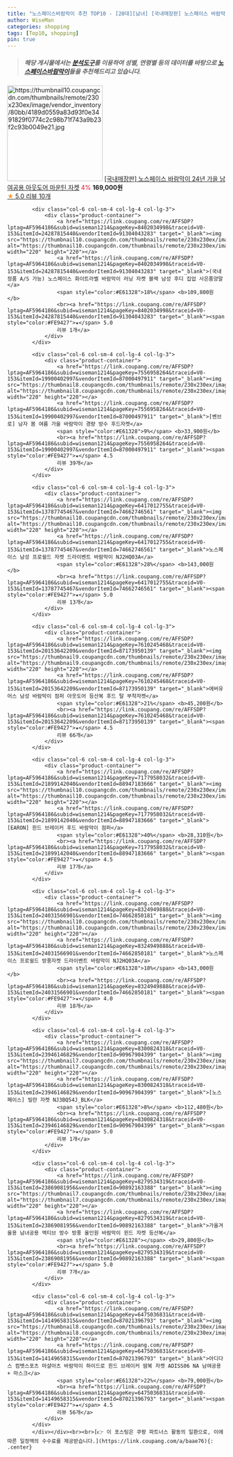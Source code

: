 ```yaml
---
title: "노스페이스바람막이 추천 TOP10 - [20대][남녀] [국내매장판] 노스페이스 바람막이 24년 가을 남여공용 아웃도어 마운틴 자켓"
author: WiseMan
categories: shopping
tags: [Top10, shopping]
pin: true
---
```


> ##### 해당 게시물에서는 [**분석도구**](https://itemscout.io/)를 이용하여 **성별**, **연령별** 등의 데이터를 바탕으로 [**노스페이스바람막이**](https://link.coupang.com/a/baae76)들을 추천해드리고 있습니다.
<div class="container"><div class="row">
            <div class="col-6 col-sm-4 col-lg-4 col-lg-3">
                <div class="product-container">
                    <a href="https://link.coupang.com/re/AFFSDP?lptag=AF5964186&subid=wiseman1214&pageKey=8336394157&traceid=V0-153&itemId=24071582738&vendorItemId=91091288054" target="_blank"><img src="https://thumbnail10.coupangcdn.com/thumbnails/remote/230x230ex/image/vendor_inventory/80bb/4189d0559a83d93f0e3491829f0774c2c98b71f743a9b23f2c93b0049e21.jpg" alt="https://thumbnail10.coupangcdn.com/thumbnails/remote/230x230ex/image/vendor_inventory/80bb/4189d0559a83d93f0e3491829f0774c2c98b71f743a9b23f2c93b0049e21.jpg" width="220" height="220"></a>
                    <a href="https://link.coupang.com/re/AFFSDP?lptag=AF5964186&subid=wiseman1214&pageKey=8336394157&traceid=V0-153&itemId=24071582738&vendorItemId=91091288054" target="_blank">[국내매장판] 노스페이스 바람막이 24년 가을 남여공용 아웃도어 마운틴 자켓</a>
                    <span style="color:#E61328">4%</span> <b>169,000원</b>
                    <br><a href="https://link.coupang.com/re/AFFSDP?lptag=AF5964186&subid=wiseman1214&pageKey=8336394157&traceid=V0-153&itemId=24071582738&vendorItemId=91091288054" target="_blank"><span style="color:#FE9427">★</span> 5.0
                    리뷰 10개</a>
                </div>
            </div>
            
            <div class="col-6 col-sm-4 col-lg-4 col-lg-3">
                <div class="product-container">
                    <a href="https://link.coupang.com/re/AFFSDP?lptag=AF5964186&subid=wiseman1214&pageKey=8402034998&traceid=V0-153&itemId=24287815440&vendorItemId=91304043283" target="_blank"><img src="https://thumbnail10.coupangcdn.com/thumbnails/remote/230x230ex/image/vendor_inventory/cfe8/88175f95585685304af75803dda1bbe7365ac2412602090259caeeedd41a.jpg" alt="https://thumbnail10.coupangcdn.com/thumbnails/remote/230x230ex/image/vendor_inventory/cfe8/88175f95585685304af75803dda1bbe7365ac2412602090259caeeedd41a.jpg" width="220" height="220"></a>
                    <a href="https://link.coupang.com/re/AFFSDP?lptag=AF5964186&subid=wiseman1214&pageKey=8402034998&traceid=V0-153&itemId=24287815440&vendorItemId=91304043283" target="_blank">(국내정품 A/S 가능) 노스페이스 화이트라벨 바람막이 러닝 자켓 블랙 남성 후디 집업 사은품양말</a>
                    <span style="color:#E61328">18%</span> <b>109,800원</b>
                    <br><a href="https://link.coupang.com/re/AFFSDP?lptag=AF5964186&subid=wiseman1214&pageKey=8402034998&traceid=V0-153&itemId=24287815440&vendorItemId=91304043283" target="_blank"><span style="color:#FE9427">★</span> 5.0
                    리뷰 1개</a>
                </div>
            </div>
            
            <div class="col-6 col-sm-4 col-lg-4 col-lg-3">
                <div class="product-container">
                    <a href="https://link.coupang.com/re/AFFSDP?lptag=AF5964186&subid=wiseman1214&pageKey=7556958264&traceid=V0-153&itemId=19900402997&vendorItemId=87000497911" target="_blank"><img src="https://thumbnail8.coupangcdn.com/thumbnails/remote/230x230ex/image/vendor_inventory/53f3/2d3fbf21adbab9fc87719831d5f7226f0465b7cd7046488e350c32857a36.jpg" alt="https://thumbnail8.coupangcdn.com/thumbnails/remote/230x230ex/image/vendor_inventory/53f3/2d3fbf21adbab9fc87719831d5f7226f0465b7cd7046488e350c32857a36.jpg" width="220" height="220"></a>
                    <a href="https://link.coupang.com/re/AFFSDP?lptag=AF5964186&subid=wiseman1214&pageKey=7556958264&traceid=V0-153&itemId=19900402997&vendorItemId=87000497911" target="_blank">[벤브로] 남자 봄 여름 가을 바람막이 경량 방수 후드자켓</a>
                    <span style="color:#E61328">9%</span> <b>33,900원</b>
                    <br><a href="https://link.coupang.com/re/AFFSDP?lptag=AF5964186&subid=wiseman1214&pageKey=7556958264&traceid=V0-153&itemId=19900402997&vendorItemId=87000497911" target="_blank"><span style="color:#FE9427">★</span> 4.5
                    리뷰 39개</a>
                </div>
            </div>
            
            <div class="col-6 col-sm-4 col-lg-4 col-lg-3">
                <div class="product-container">
                    <a href="https://link.coupang.com/re/AFFSDP?lptag=AF5964186&subid=wiseman1214&pageKey=6417012755&traceid=V0-153&itemId=13787745467&vendorItemId=74662746561" target="_blank"><img src="https://thumbnail10.coupangcdn.com/thumbnails/remote/230x230ex/image/vendor_inventory/01be/07b1f047c76232f37ccdcd62b2cb962e74f3289118e540b719c7f65e3dcd.jpg" alt="https://thumbnail10.coupangcdn.com/thumbnails/remote/230x230ex/image/vendor_inventory/01be/07b1f047c76232f37ccdcd62b2cb962e74f3289118e540b719c7f65e3dcd.jpg" width="220" height="220"></a>
                    <a href="https://link.coupang.com/re/AFFSDP?lptag=AF5964186&subid=wiseman1214&pageKey=6417012755&traceid=V0-153&itemId=13787745467&vendorItemId=74662746561" target="_blank">노스페이스 남성 프로쉴드 자켓 드라이벤트 바람막이 NJ2HQ03A</a>
                    <span style="color:#E61328">28%</span> <b>143,000원</b>
                    <br><a href="https://link.coupang.com/re/AFFSDP?lptag=AF5964186&subid=wiseman1214&pageKey=6417012755&traceid=V0-153&itemId=13787745467&vendorItemId=74662746561" target="_blank"><span style="color:#FE9427">★</span> 5.0
                    리뷰 13개</a>
                </div>
            </div>
            
            <div class="col-6 col-sm-4 col-lg-4 col-lg-3">
                <div class="product-container">
                    <a href="https://link.coupang.com/re/AFFSDP?lptag=AF5964186&subid=wiseman1214&pageKey=7610245468&traceid=V0-153&itemId=20153642209&vendorItemId=87173950139" target="_blank"><img src="https://thumbnail9.coupangcdn.com/thumbnails/remote/230x230ex/image/vendor_inventory/07b8/5dc96053c6503dc0cda43ba911bc305502a93d32d5dd236783f93960d6e8.JPG" alt="https://thumbnail9.coupangcdn.com/thumbnails/remote/230x230ex/image/vendor_inventory/07b8/5dc96053c6503dc0cda43ba911bc305502a93d32d5dd236783f93960d6e8.JPG" width="220" height="220"></a>
                    <a href="https://link.coupang.com/re/AFFSDP?lptag=AF5964186&subid=wiseman1214&pageKey=7610245468&traceid=V0-153&itemId=20153642209&vendorItemId=87173950139" target="_blank">에버유어스 남성 바람막이 점퍼 아웃도어 등산복 후드 탈 부착자켓</a>
                    <span style="color:#E61328">21%</span> <b>45,200원</b>
                    <br><a href="https://link.coupang.com/re/AFFSDP?lptag=AF5964186&subid=wiseman1214&pageKey=7610245468&traceid=V0-153&itemId=20153642209&vendorItemId=87173950139" target="_blank"><span style="color:#FE9427">★</span> 4.5
                    리뷰 66개</a>
                </div>
            </div>
            
            <div class="col-6 col-sm-4 col-lg-4 col-lg-3">
                <div class="product-container">
                    <a href="https://link.coupang.com/re/AFFSDP?lptag=AF5964186&subid=wiseman1214&pageKey=7177958032&traceid=V0-153&itemId=21899142040&vendorItemId=88947183666" target="_blank"><img src="https://thumbnail10.coupangcdn.com/thumbnails/remote/230x230ex/image/vendor_inventory/d3a5/c116181e8eb1288de87001d41fa258357c71047f6ca3d2c406b401d53724.jpg" alt="https://thumbnail10.coupangcdn.com/thumbnails/remote/230x230ex/image/vendor_inventory/d3a5/c116181e8eb1288de87001d41fa258357c71047f6ca3d2c406b401d53724.jpg" width="220" height="220"></a>
                    <a href="https://link.coupang.com/re/AFFSDP?lptag=AF5964186&subid=wiseman1214&pageKey=7177958032&traceid=V0-153&itemId=21899142040&vendorItemId=88947183666" target="_blank">[EARON] 윈드 브레이커 후드 바람막이 점퍼</a>
                    <span style="color:#E61328">40%</span> <b>28,310원</b>
                    <br><a href="https://link.coupang.com/re/AFFSDP?lptag=AF5964186&subid=wiseman1214&pageKey=7177958032&traceid=V0-153&itemId=21899142040&vendorItemId=88947183666" target="_blank"><span style="color:#FE9427">★</span> 4.5
                    리뷰 17개</a>
                </div>
            </div>
            
            <div class="col-6 col-sm-4 col-lg-4 col-lg-3">
                <div class="product-container">
                    <a href="https://link.coupang.com/re/AFFSDP?lptag=AF5964186&subid=wiseman1214&pageKey=8324949888&traceid=V0-153&itemId=24031566901&vendorItemId=74662850181" target="_blank"><img src="https://thumbnail10.coupangcdn.com/thumbnails/remote/230x230ex/image/vendor_inventory/01be/07b1f047c76232f37ccdcd62b2cb962e74f3289118e540b719c7f65e3dcd.jpg" alt="https://thumbnail10.coupangcdn.com/thumbnails/remote/230x230ex/image/vendor_inventory/01be/07b1f047c76232f37ccdcd62b2cb962e74f3289118e540b719c7f65e3dcd.jpg" width="220" height="220"></a>
                    <a href="https://link.coupang.com/re/AFFSDP?lptag=AF5964186&subid=wiseman1214&pageKey=8324949888&traceid=V0-153&itemId=24031566901&vendorItemId=74662850181" target="_blank">노스페이스 프로쉴드 방풍자켓 드라이벤트 바람막이 NJ2HQ03A</a>
                    <span style="color:#E61328">18%</span> <b>143,000원</b>
                    <br><a href="https://link.coupang.com/re/AFFSDP?lptag=AF5964186&subid=wiseman1214&pageKey=8324949888&traceid=V0-153&itemId=24031566901&vendorItemId=74662850181" target="_blank"><span style="color:#FE9427">★</span> 4.0
                    리뷰 18개</a>
                </div>
            </div>
            
            <div class="col-6 col-sm-4 col-lg-4 col-lg-3">
                <div class="product-container">
                    <a href="https://link.coupang.com/re/AFFSDP?lptag=AF5964186&subid=wiseman1214&pageKey=8300824318&traceid=V0-153&itemId=23946146829&vendorItemId=90967904399" target="_blank"><img src="https://thumbnail7.coupangcdn.com/thumbnails/remote/230x230ex/image/vendor_inventory/0e1e/31d6fac2e440304c368bb3e0f5abafd7abf43d5baeebfa955dcb4676878b.jpg" alt="https://thumbnail7.coupangcdn.com/thumbnails/remote/230x230ex/image/vendor_inventory/0e1e/31d6fac2e440304c368bb3e0f5abafd7abf43d5baeebfa955dcb4676878b.jpg" width="220" height="220"></a>
                    <a href="https://link.coupang.com/re/AFFSDP?lptag=AF5964186&subid=wiseman1214&pageKey=8300824318&traceid=V0-153&itemId=23946146829&vendorItemId=90967904399" target="_blank">[노스페이스] 빌란 자켓 NJ3BQ54J_BLK</a>
                    <span style="color:#E61328">8%</span> <b>112,480원</b>
                    <br><a href="https://link.coupang.com/re/AFFSDP?lptag=AF5964186&subid=wiseman1214&pageKey=8300824318&traceid=V0-153&itemId=23946146829&vendorItemId=90967904399" target="_blank"><span style="color:#FE9427">★</span> 5.0
                    리뷰 1개</a>
                </div>
            </div>
            
            <div class="col-6 col-sm-4 col-lg-4 col-lg-3">
                <div class="product-container">
                    <a href="https://link.coupang.com/re/AFFSDP?lptag=AF5964186&subid=wiseman1214&pageKey=8279534319&traceid=V0-153&itemId=23869081956&vendorItemId=90892163388" target="_blank"><img src="https://thumbnail7.coupangcdn.com/thumbnails/remote/230x230ex/image/vendor_inventory/f2e7/c96063f35eb203897f65355a260f6c5f2cabede9ef0cc76022df19a80aa3.jpg" alt="https://thumbnail7.coupangcdn.com/thumbnails/remote/230x230ex/image/vendor_inventory/f2e7/c96063f35eb203897f65355a260f6c5f2cabede9ef0cc76022df19a80aa3.jpg" width="220" height="220"></a>
                    <a href="https://link.coupang.com/re/AFFSDP?lptag=AF5964186&subid=wiseman1214&pageKey=8279534319&traceid=V0-153&itemId=23869081956&vendorItemId=90892163388" target="_blank">가을겨울용 남녀공용 액티브 방수 방풍 올인원 바람막이 윈드 자켓 등산복</a>
                    <span style="color:#E61328"></span> <b>29,800원</b>
                    <br><a href="https://link.coupang.com/re/AFFSDP?lptag=AF5964186&subid=wiseman1214&pageKey=8279534319&traceid=V0-153&itemId=23869081956&vendorItemId=90892163388" target="_blank"><span style="color:#FE9427">★</span> 5.0
                    리뷰 7개</a>
                </div>
            </div>
            
            <div class="col-6 col-sm-4 col-lg-4 col-lg-3">
                <div class="product-container">
                    <a href="https://link.coupang.com/re/AFFSDP?lptag=AF5964186&subid=wiseman1214&pageKey=6475036831&traceid=V0-153&itemId=14149658315&vendorItemId=87021396793" target="_blank"><img src="https://thumbnail8.coupangcdn.com/thumbnails/remote/230x230ex/image/vendor_inventory/c165/ecb055d817a45d7d65e2eabde744152af190786b52cc411c1df60e2668d7.jpg" alt="https://thumbnail8.coupangcdn.com/thumbnails/remote/230x230ex/image/vendor_inventory/c165/ecb055d817a45d7d65e2eabde744152af190786b52cc411c1df60e2668d7.jpg" width="220" height="220"></a>
                    <a href="https://link.coupang.com/re/AFFSDP?lptag=AF5964186&subid=wiseman1214&pageKey=6475036831&traceid=V0-153&itemId=14149658315&vendorItemId=87021396793" target="_blank">아디다스 컴뱃스포츠 마샬아츠 바람막이 하이드로 윈드 브레이커 땀복 자켓 ADISS06 NA 남여공용 + 마스크</a>
                    <span style="color:#E61328">22%</span> <b>79,000원</b>
                    <br><a href="https://link.coupang.com/re/AFFSDP?lptag=AF5964186&subid=wiseman1214&pageKey=6475036831&traceid=V0-153&itemId=14149658315&vendorItemId=87021396793" target="_blank"><span style="color:#FE9427">★</span> 4.5
                    리뷰 56개</a>
                </div>
            </div>
            </div></div><br><br>[👉 이 포스팅은 쿠팡 파트너스 활동의 일환으로, 이에 따른 일정액의 수수료를 제공받습니다.](https://link.coupang.com/a/baae76){: .center}